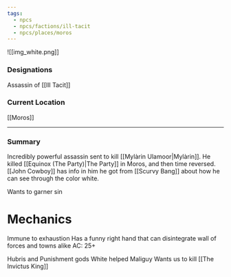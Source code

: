 ```yaml
---
tags:
  - npcs
  - npcs/factions/ill-tacit
  - npcs/places/moros
---
```

![[img_white.png]]

### Designations
Assassin of [[Ill Tacit]]

### Current Location
[[Moros]]

___
### Summary
Incredibly powerful assassin sent to kill [[Mylàrin Ulamoor|Mylàrin]].
He killed [[Equinox (The Party)|The Party]] in Moros, and then time reversed.
[[John Cowboy]] has info in him he got from [[Scurvy Bang]] about how he can see through the color white.

Wants to garner sin
# Mechanics
Immune to exhaustion
Has a funny right hand that can disintegrate wall of forces and towns alike
AC: 25+

Hubris and Punishment gods
White helped Maliguy
Wants us to kill [[The Invictus King]]